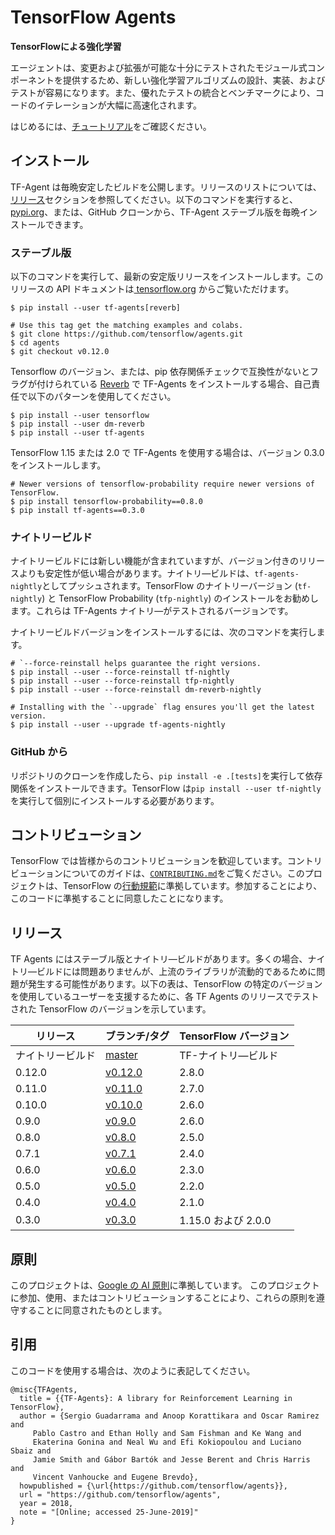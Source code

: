 # TensorFlow Agents

**TensorFlowによる強化学習**

エージェントは、変更および拡張が可能な十分にテストされたモジュール式コンポーネントを提供するため、新しい強化学習アルゴリズムの設計、実装、およびテストが容易になります。また、優れたテストの統合とベンチマークにより、コードのイテレーションが大幅に高速化されます。

はじめるには、[チュートリアル](/tutorials)をご確認ください。

## インストール

TF-Agent は毎晩安定したビルドを公開します。リリースのリストについては、<a href="#Releases">リリース</a>セクションを参照してください。以下のコマンドを実行すると、[pypi.org](https://pypi.org)、または、GitHub クローンから、TF-Agent ステーブル版を毎晩インストールできます。

### ステーブル版

以下のコマンドを実行して、最新の安定版リリースをインストールします。このリリースの API ドキュメントは[ tensorflow.org](https://www.tensorflow.org/agents/api_docs/python/tf_agents) からご覧いただけます。

```shell
$ pip install --user tf-agents[reverb]

# Use this tag get the matching examples and colabs.
$ git clone https://github.com/tensorflow/agents.git
$ cd agents
$ git checkout v0.12.0
```

Tensorflow のバージョン、または、pip 依存関係チェックで互換性がないとフラグが付けられている [Reverb](https://github.com/deepmind/reverb) で TF-Agents をインストールする場合、自己責任で以下のパターンを使用してください。

```shell
$ pip install --user tensorflow
$ pip install --user dm-reverb
$ pip install --user tf-agents
```

TensorFlow 1.15 または 2.0 で TF-Agents を使用する場合は、バージョン 0.3.0 をインストールします。

```shell
# Newer versions of tensorflow-probability require newer versions of TensorFlow.
$ pip install tensorflow-probability==0.8.0
$ pip install tf-agents==0.3.0
```

### ナイトリービルド

ナイトリービルドには新しい機能が含まれていますが、バージョン付きのリリースよりも安定性が低い場合があります。ナイトリ―ビルドは、`tf-agents-nightly`としてプッシュされます。TensorFlow のナイトリーバージョン (`tf-nightly`) と TensorFlow Probability (<code>tfp-nightly</code>) のインストールをお勧めします。これらは TF-Agents ナイトリ―がテストされるバージョンです。

ナイトリービルドバージョンをインストールするには、次のコマンドを実行します。

```shell
# `--force-reinstall helps guarantee the right versions.
$ pip install --user --force-reinstall tf-nightly
$ pip install --user --force-reinstall tfp-nightly
$ pip install --user --force-reinstall dm-reverb-nightly

# Installing with the `--upgrade` flag ensures you'll get the latest version.
$ pip install --user --upgrade tf-agents-nightly
```

### GitHub から

リポジトリのクローンを作成したら、`pip install -e .[tests]`を実行して依存関係をインストールできます。TensorFlow は`pip install --user tf-nightly`を実行して個別にインストールする必要があります。

<a id="Contributing"></a>

## コントリビューション

TensorFlow では皆様からのコントリビューションを歓迎しています。コントリビューションについてのガイドは、[`CONTRIBUTING.md`](https://github.com/tensorflow/agents/blob/master/CONTRIBUTING.md)をご覧ください。このプロジェクトは、TensorFlow の[行動規範](https://github.com/tensorflow/agents/blob/master/CODE_OF_CONDUCT.md)に準拠しています。参加することにより、このコードに準拠することに同意したことになります。

<a id="Releases"></a>

## リリース

TF Agents にはステーブル版とナイトリ―ビルドがあります。多くの場合、ナイトリ―ビルドには問題ありませんが、上流のライブラリが流動的であるために問題が発生する可能性があります。以下の表は、TensorFlow の特定のバージョンを使用しているユーザーを支援するために、各 TF Agents のリリースでテストされた TensorFlow のバージョンを示しています。

リリース | ブランチ/タグ | TensorFlow バージョン
--- | --- | ---
ナイトリービルド | [master](https://github.com/tensorflow/agents) | TF-ナイトリ―ビルド
0.12.0 | [v0.12.0](https://github.com/tensorflow/agents/tree/v0.12.0) | 2.8.0
0.11.0 | [v0.11.0](https://github.com/tensorflow/agents/tree/v0.11.0) | 2.7.0
0.10.0 | [v0.10.0](https://github.com/tensorflow/agents/tree/v0.10.0) | 2.6.0
0.9.0 | [v0.9.0](https://github.com/tensorflow/agents/tree/v0.9.0) | 2.6.0
0.8.0 | [v0.8.0](https://github.com/tensorflow/agents/tree/v0.8.0) | 2.5.0
0.7.1 | [v0.7.1](https://github.com/tensorflow/agents/tree/v0.7.1) | 2.4.0
0.6.0 | [v0.6.0](https://github.com/tensorflow/agents/tree/v0.6.0) | 2.3.0
0.5.0 | [v0.5.0](https://github.com/tensorflow/agents/tree/v0.5.0) | 2.2.0
0.4.0 | [v0.4.0](https://github.com/tensorflow/agents/tree/v0.4.0) | 2.1.0
0.3.0 | [v0.3.0](https://github.com/tensorflow/agents/tree/v0.3.0) | 1.15.0 および 2.0.0

<a id="Principles"></a>

## 原則

このプロジェクトは、[Google の AI 原則](https://github.com/tensorflow/agents/blob/master/PRINCIPLES.md)に準拠しています。 このプロジェクトに参加、使用、またはコントリビューションすることにより、これらの原則を遵守することに同意されたものとします。

<a id="Citation"></a>

## 引用

このコードを使用する場合は、次のように表記してください。

```
@misc{TFAgents,
  title = {{TF-Agents}: A library for Reinforcement Learning in TensorFlow},
  author = {Sergio Guadarrama and Anoop Korattikara and Oscar Ramirez and
     Pablo Castro and Ethan Holly and Sam Fishman and Ke Wang and
     Ekaterina Gonina and Neal Wu and Efi Kokiopoulou and Luciano Sbaiz and
     Jamie Smith and Gábor Bartók and Jesse Berent and Chris Harris and
     Vincent Vanhoucke and Eugene Brevdo},
  howpublished = {\url{https://github.com/tensorflow/agents}},
  url = "https://github.com/tensorflow/agents",
  year = 2018,
  note = "[Online; accessed 25-June-2019]"
}
```
